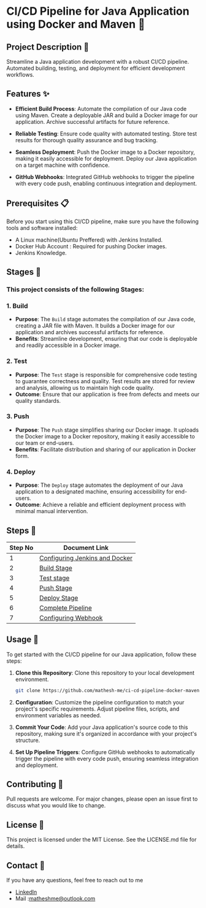 # CI/CD Pipeline for Java Application using Docker and Maven 🚀

## Project Description 📄
Streamline a Java application development with a robust CI/CD pipeline. Automated building, testing, and deployment for efficient development workflows.

## Features ✨
- **Efficient Build Process**: Automate the compilation of our Java code using Maven. Create a deployable JAR and build a Docker image for our application. Archive successful artifacts for future reference.

- **Reliable Testing**: Ensure code quality with automated testing. Store test results for thorough quality assurance and bug tracking.

- **Seamless Deployment**: Push the Docker image to a Docker repository, making it easily accessible for deployment. Deploy our Java application on a target machine with confidence.

- **GitHub Webhooks**: Integrated GitHub webhooks to trigger the pipeline with every code push, enabling continuous integration and deployment.

## Prerequisites 📋
Before you start using this CI/CD pipeline, make sure you have the following tools and software installed:
- A Linux machine(Ubuntu Preffered) with Jenkins Installed.
- Docker Hub Account : Required for pushing Docker images.
- Jenkins Knowledge.

## Stages 📑

### This project consists of the following Stages:
### 1. Build
- **Purpose**: The ```Build``` stage automates the compilation of our Java code, creating a JAR file with Maven. It builds a Docker image for our application and archives successful artifacts for reference.
- **Benefits**: Streamline development, ensuring that our code is deployable and readily accessible in a Docker image.

### 2. Test
- **Purpose**: The ```Test``` stage is responsible for comprehensive code testing to guarantee correctness and quality. Test results are stored for review and analysis, allowing us to maintain high code quality.
- **Outcome**: Ensure that our application is free from defects and meets our quality standards.

### 3. Push
- **Purpose**: The ```Push``` stage simplifies sharing our Docker image. It uploads the Docker image to a Docker repository, making it easily accessible to our team or end-users.
- **Benefits**: Facilitate distribution and sharing of our application in Docker form.

### 4. Deploy
- **Purpose**: The ```Deploy``` stage automates the deployment of our Java application to a designated machine, ensuring accessibility for end-users.
- **Outcome**: Achieve a reliable and efficient deployment process with minimal manual intervention.

## Steps 📝
| Step No | Document Link |
| ------ | ------ |
| 1 | [Configuring Jenkins and Docker][Step-1] |
| 2 | [Build Stage][Step-2] |
| 3 | [Test stage][Step-3] |
| 4 | [Push Stage][Step-4] |
| 5 | [Deploy Stage][Step-5] |
| 6 | [Complete Pipeline][Step-6] |
| 7 | [Configuring Webhook][Step-7] |

   [Step-1]: <./Steps/configure.d>
   [Step-2]: <./Steps/build.md>   
   [Step-3]: <./Steps/test.md>
   [Step-4]: <./Steps/push.md>
   [Step-5]: <./Steps/deploy.md>  
   [Step-6]: <./Steps/complete.md>
   [Step-7]: <./Steps/webhook.md>


## Usage 🚀
To get started with the CI/CD pipeline for our Java application, follow these steps:

1. **Clone this Repository**: Clone this repository to your local development environment.

   ```bash
   git clone https://github.com/mathesh-me/ci-cd-pipeline-docker-maven.git
   ```
2. **Configuration**: Customize the pipeline configuration to match your project's specific requirements. Adjust pipeline files, scripts, and environment variables as needed.

3. **Commit Your Code**: Add your Java application's source code to this repository, making sure it's organized in accordance with your project's structure.

4. **Set Up Pipeline Triggers**: Configure GitHub webhooks to automatically trigger the pipeline with every code push, ensuring seamless integration and deployment.

## Contributing 🤝
Pull requests are welcome. For major changes, please open an issue first to discuss what you would like to change.

## License 📄
This project is licensed under the MIT License. See the LICENSE.md file for details.

## Contact 📧
If you have any questions, feel free to reach out to me
- [LinkedIn](https://www.linkedin.com/in/mathesh-me/)
- Mail :matheshme@outlook.com